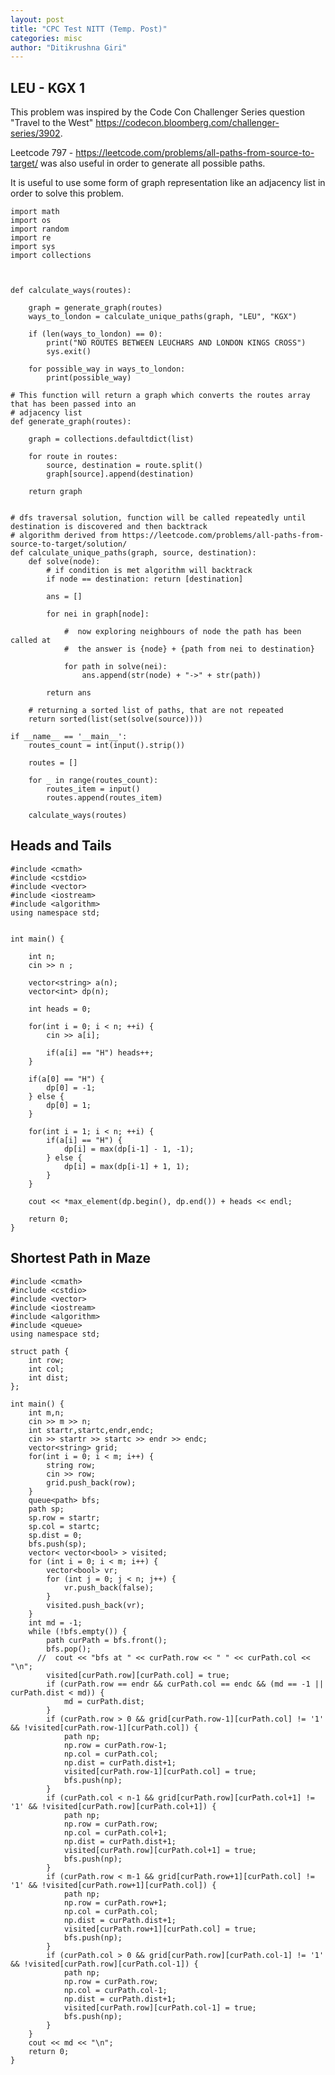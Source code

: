 ```yaml
---
layout: post
title: "CPC Test NITT (Temp. Post)"
categories: misc
author: "Ditikrushna Giri"
---
```



## LEU - KGX 1
This problem was inspired by the Code Con Challenger Series question "Travel to the West" https://codecon.bloomberg.com/challenger-series/3902.

Leetcode 797 - https://leetcode.com/problems/all-paths-from-source-to-target/ was also useful in order to generate all possible paths.

It is useful to use some form of graph representation like an adjacency list in order to solve this problem.



    import math
    import os
    import random
    import re
    import sys
    import collections 
    
 
    
    def calculate_ways(routes):
    
        graph = generate_graph(routes)
        ways_to_london = calculate_unique_paths(graph, "LEU", "KGX")
        
        if (len(ways_to_london) == 0):
            print("NO ROUTES BETWEEN LEUCHARS AND LONDON KINGS CROSS")
            sys.exit()
            
        for possible_way in ways_to_london:
            print(possible_way)
        
    # This function will return a graph which converts the routes array that has been passed into an
    # adjacency list 
    def generate_graph(routes):
        
        graph = collections.defaultdict(list)
        
        for route in routes:
            source, destination = route.split()
            graph[source].append(destination)
    
        return graph
    
    
    # dfs traversal solution, function will be called repeatedly until destination is discovered and then backtrack
    # algorithm derived from https://leetcode.com/problems/all-paths-from-source-to-target/solution/
    def calculate_unique_paths(graph, source, destination):
        def solve(node):
            # if condition is met algorithm will backtrack
            if node == destination: return [destination]
            
            ans = []
            
            for nei in graph[node]:
                
                #  now exploring neighbours of node the path has been called at
                #  the answer is {node} + {path from nei to destination}
                
                for path in solve(nei):
                    ans.append(str(node) + "->" + str(path))
                    
            return ans
    
        # returning a sorted list of paths, that are not repeated
        return sorted(list(set(solve(source))))
    
    if __name__ == '__main__':
        routes_count = int(input().strip())
    
        routes = []
    
        for _ in range(routes_count):
            routes_item = input()
            routes.append(routes_item)
    
        calculate_ways(routes)
     





## Heads and Tails 
    #include <cmath>
    #include <cstdio>
    #include <vector>
    #include <iostream>
    #include <algorithm>
    using namespace std;
    
    
    int main() {
      
        int n;
        cin >> n ;
        
        vector<string> a(n);
        vector<int> dp(n);
        
        int heads = 0;
        
        for(int i = 0; i < n; ++i) {
            cin >> a[i];
            
            if(a[i] == "H") heads++;
        }
        
        if(a[0] == "H") {
            dp[0] = -1;
        } else {
            dp[0] = 1;
        }
        
        for(int i = 1; i < n; ++i) {
            if(a[i] == "H") {
                dp[i] = max(dp[i-1] - 1, -1);
            } else {
                dp[i] = max(dp[i-1] + 1, 1);
            }
        }
        
        cout << *max_element(dp.begin(), dp.end()) + heads << endl;
        
        return 0;
    }

## Shortest Path in Maze
    #include <cmath>
    #include <cstdio>
    #include <vector>
    #include <iostream>
    #include <algorithm>
    #include <queue>
    using namespace std;
    
    struct path {
        int row;
        int col;
        int dist;
    };
    
    int main() {
        int m,n;
        cin >> m >> n;
        int startr,startc,endr,endc;
        cin >> startr >> startc >> endr >> endc;
        vector<string> grid;
        for(int i = 0; i < m; i++) {
            string row;
            cin >> row;
            grid.push_back(row);
        }
        queue<path> bfs;
        path sp;
        sp.row = startr;
        sp.col = startc;
        sp.dist = 0;
        bfs.push(sp);
        vector< vector<bool> > visited;
        for (int i = 0; i < m; i++) {
            vector<bool> vr;
            for (int j = 0; j < n; j++) {
                vr.push_back(false);
            }
            visited.push_back(vr);
        }
        int md = -1;
        while (!bfs.empty()) {
            path curPath = bfs.front();
            bfs.pop();
          //  cout << "bfs at " << curPath.row << " " << curPath.col << "\n";
            visited[curPath.row][curPath.col] = true;
            if (curPath.row == endr && curPath.col == endc && (md == -1 || curPath.dist < md)) {
                md = curPath.dist;
            }
            if (curPath.row > 0 && grid[curPath.row-1][curPath.col] != '1' && !visited[curPath.row-1][curPath.col]) {
                path np;
                np.row = curPath.row-1;
                np.col = curPath.col;
                np.dist = curPath.dist+1;
                visited[curPath.row-1][curPath.col] = true;
                bfs.push(np);
            }
            if (curPath.col < n-1 && grid[curPath.row][curPath.col+1] != '1' && !visited[curPath.row][curPath.col+1]) {
                path np;
                np.row = curPath.row;
                np.col = curPath.col+1;
                np.dist = curPath.dist+1;
                visited[curPath.row][curPath.col+1] = true;
                bfs.push(np);
            }
            if (curPath.row < m-1 && grid[curPath.row+1][curPath.col] != '1' && !visited[curPath.row+1][curPath.col]) {
                path np;
                np.row = curPath.row+1;
                np.col = curPath.col;
                np.dist = curPath.dist+1;
                visited[curPath.row+1][curPath.col] = true;
                bfs.push(np);
            }
            if (curPath.col > 0 && grid[curPath.row][curPath.col-1] != '1' && !visited[curPath.row][curPath.col-1]) {
                path np;
                np.row = curPath.row;
                np.col = curPath.col-1;
                np.dist = curPath.dist+1;
                visited[curPath.row][curPath.col-1] = true;
                bfs.push(np);
            }
        }
        cout << md << "\n";
        return 0;
    }
